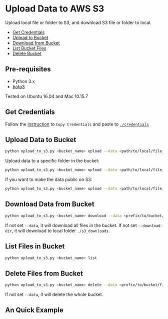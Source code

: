 # Upload Data to AWS S3
Upload local file or folder to S3, and download S3 file or folder to local.

- [Get Credentials](#get-credentials)
- [Upload to Bucket](#upload-data-to-bucket)
- [Download from Bucket](#download-data-from-bucket)
- [List Bucket Files](#list-files-in-bucket)
- [Delete Bucket](#delete-files-from-bucket)

## Pre-requisites
* Python 3.x
* [boto3](https://boto3.amazonaws.com/v1/documentation/api/latest/index.html?id=docs_gateway)

Tested on Ubuntu 16.04 and Mac 10.15.7

## Get Credentials
Follow the [instruction](https://wiki.corp.adobe.com/pages/viewpage.action?spaceKey=~bwai&title=How+to+use+KLAM+to+authenticate+into+an+AWS+account+for+Adobe+Research)
to `Copy Credentials` and paste to [`./credentials`](./credentials)

## Upload Data to Bucket

```bash
python upload_to_s3.py <bucket_name> upload --data <path/to/local/file_or_folder>
```

Upload data to a specific folder in the bucket:
```bash
python upload_to_s3.py <bucket_name> upload --data <path/to/local/file_or_folder> --folder <bucket_folder>
```

If you want to make the data public on S3:

```bash
python upload_to_s3.py <bucket_name> upload --data <path/to/local/file_or_folder> --public
```

## Download Data from Bucket
```bash
python upload_to_s3.py <bucket_name> download --data <prefix/to/bucket/files> --download-dir <local_dir_to_save_data>
```
If not set `--data`, it will download all files in the bucket. 
If not set `--download-dir`, it will download to local folder `./s3_downloads`.

## List Files in Bucket

```bash
python upload_to_s3.py <bucket_name> list
```

## Delete Files from Bucket

```bash
python upload_to_s3.py <bucket_name> delete --data <prefix/to/bucket/files>
```

If not set `--data`, it will delete the whole bucket.


## An Quick Example




